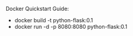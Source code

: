 Docker Quickstart Guide:

- docker build -t python-flask:0.1
- docker run -d -p 8080:8080 python-flask:0.1
